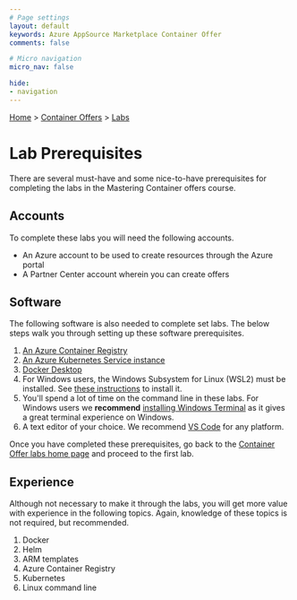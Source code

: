 ```yaml
---
# Page settings
layout: default
keywords: Azure AppSource Marketplace Container Offer
comments: false

# Micro navigation
micro_nav: false

hide:
- navigation
---
```


[Home](/) > [Container Offers](../../../container/index.md) > [Labs](../../index.md)

# Lab Prerequisites

There are several must-have and some nice-to-have prerequisites for completing the labs in the Mastering Container offers course.

## Accounts

To complete these labs you will need the following accounts.

- An Azure account to be used to create resources through the Azure portal
- A Partner Center account wherein you can create offers

## Software

The following software is also needed to complete set labs. The below steps walk you through setting up these software prerequisites.

1. [An Azure Container Registry](acr.md)
2. [An Azure Kubernetes Service instance](aks.md)
3. [Docker Desktop](docker.md)
4. For Windows users, the Windows Subsystem for Linux (WSL2) must be installed. See [these instructions](https://learn.microsoft.com/en-us/windows/wsl/install) to install it.
5. You'll spend a lot of time on the command line in these labs. For Windows users we **recommend** [installing Windows Terminal](https://learn.microsoft.com/en-us/windows/terminal/install) as it gives a great terminal experience on Windows.
6. A text editor of your choice. We recommend [VS Code](https://code.visualstudio.com/) for any platform.

Once you have completed these prerequisites, go back to the [Container Offer labs home page](../../index.md) and proceed to the first lab.

## Experience

Although not necessary to make it through the labs, you will get more value with experience in the following topics. Again, knowledge of these topics is not required, but recommended. 

1. Docker
2. Helm
3. ARM templates
4. Azure Container Registry
5. Kubernetes
6. Linux command line